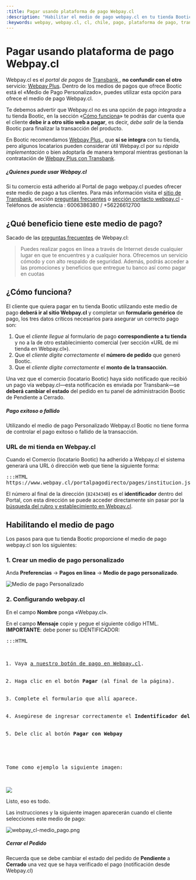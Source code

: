 ```yaml
---
:title: Pagar usando plataforma de pago Webpay.cl 
:description: "Habilitar el medio de pago webpay.cl en tu tienda Bootic"
:keywords: webpay, webpay.cl, cl, chile, pago, plataforma de pago, transbank 
---
```


# Pagar usando plataforma de pago Webpay.cl

Webpay.cl es el _portal de pagos_ de [ Transbank ][1], **no confundir con el otro** servicio: [Webpay
Plus][2]. Dentro de los medios de pagos que ofrece Bootic está el «Medio de Pago Personalizado», puedes
utilizar esta opción para ofrece el medio de pago Webpay.cl.

Te debemos advertir que Webpay.cl no es una opción de pago _integrada_ a tu tienda Bootic, en la sección
«[Cómo funciona][3]» te podrás dar cuenta que el cliente **debe ir a otro sitio web a pagar**, es decir, _debe salir_ de la tienda Bootic para finalizar la transacción del producto. 

En Bootic recomendamos [ Webpay Plus ][4], que **sí se integra** con tu tienda, pero algunos locatarios pueden considerar útil Webpay.cl por su _rápida implementación_ o bien adoptarla de manera temporal mientras gestionan la contratación de [Webpay Plus con Transbank][5].

<div class="note info">
    <h5>¿Quienes puede usar Webpay.cl</h5>
    <p>
    Si tu comercio está adherido al Portal de pago webpay.cl puedes ofrecer este medio de pago a tus clientes.
Para más información visita el <a href="https://www.transbank.cl/public/pagina_producto_webpay-cl.html">sitio
de Transbank</a>, sección <a href="https://www.webpay.cl/portalpagodirecto/pages/faq.jsf">preguntas
frecuentes</a> o <a href="https://www.webpay.cl/portalpagodirecto/pages/contacto.jsf">sección contacto webpay.cl</a> - Teléfonos de asistencia : 6006386380 / +56226612700
    </p>
</div>

## ¿Qué beneficio tiene este medio de pago?

Sacado de las [preguntas frecuentes][6] de Webpay.cl:

> Puedes realizar pagos en línea a través de Internet desde cualquier lugar en que
> te encuentres y a cualquier hora. Ofrecemos un servicio cómodo y con alto
> respaldo de seguridad. Además, podrás acceder a las promociones y beneficios que
> entregue tu banco así como pagar en cuotas

## ¿Cómo funciona?

El cliente que quiera pagar en tu tienda Bootic utilizando este medio de pago **deberá ir al sitio Webpay.cl**
y completar un **formulario genérico** de pago, los tres datos críticos necesarios para asegurar un correcto pago son: 

1. Que el _cliente llegue_ al formulario de pago **correspondiente a tu tienda** y no a la de otro establecimiento
   comercial (ver sección «URL de mi tienda en Webpay.cl»).
2. Que el _cliente digite correctamente_ el **número de pedido** que generó Bootic.
3. Que el _cliente digite correctamente_ el **monto de la transacción**.

Una vez que el comercio (locatario Bootic) haya sido notificado que recibió un pago vía webpay.cl—esta
notificación es enviada por Transbank—se **deberá cambiar el estado** del pedido en tu panel de administración
Bootic de Pendiente a Cerrado.

<div class="note warning">
    <h5>Pago exitoso o fallido</h5>
    <p>Utilizando el medio de pago Personalizado Webpay.cl Bootic no tiene forma de controlar el
pago exitoso o fallido de la transacción.
    </p>
</div>

### URL de mi tienda en Webpay.cl

Cuando el Comercio (locatario Bootic) ha adherido a Webpay.cl el sistema generará una URL ó dirección web que tiene la siguiente
forma:

<pre>:::HTML
https://www.webpay.cl/portalpagodirecto/pages/institucion.jsf?idEstablecimiento=82434340
</pre>

El número al final de la dirección (`82434340`) es el **identificador** dentro del Portal, con esta dirección se puede acceder
directamente sin pasar por la [búsqueda del rubro y establecimiento en Webpay.cl][7].

## Habilitando el medio de pago

Los pasos para que tu tienda Bootic proporcione el medio de pago webpay.cl son los
siguientes:

### 1. Crear un medio de pago personalizado

Anda **Preferencias** &rarr; **Pagos en línea** &rarr; **Medio de pago personalizado**. 

![Medio de pago Personalizado][8]

### 2. Configurando webpay.cl

En el campo **Nombre** ponga «Webpay.cl».

En el campo **Mensaje** copie y pegue el siguiente código HTML. **IMPORTANTE**: debe poner su IDENTIFICADOR:

<pre>:::HTML
<ol>
  <li>Vaya <a href="https://www.webpay.cl/portalpagodirecto/pages/institucion.jsf?idEstablecimiento=IDENTIFICADOR">a nuestro botón de pago en Webpay.cl</a>.</li>
  <li>Haga clic en el botón <strong>Pagar</strong> (al final de la página).</li>
  <li>Complete el formulario que allí aparece.</li>
  <li>Asegúrese de ingresar correctamente el <strong>Indentificador del pago</strong>(código del pedido) y el <strong>monto</strong>(debe incluir el valor del despacho).</li>
  <li>Dele clic al botón <strong>Pagar con Webpay</strong></li> 
</ol>

<p>Tome como ejemplo la siguiente imagen:</p>

<img src="http://permanent-assets.btcdn.co/webpay_cl-medio_pago_ejm.png" />
</pre>

Listo, eso es todo.

Las instrucciones y la siguiente imagen aparecerán cuando el cliente selecciones este medio de pago:

![ webpay_cl-medio_pago.png ][9]

<div class="note tip">
    <h5>Cerrar el Pedido</h5>
    <p>Recuerda que se debe cambiar el estado del pedido de <strong>Pendiente</strong> a <strong>Cerrado</strong> una vez que se haya verificado el pago (notificación desde Webpay.cl)</p>
</div>


[1]: https://www.transbank.cl/public/pagina_producto_03.html "Transbank: Webpay Plus"
[2]: /es/configuracion/medios-de-pago/webpay "Bootic: Medio de pago webpay plus"
[3]: #toc_2 "Ir a sección Como Funciona"
[4]: /es/configuracion/medios-de-pago/webpay "Bootic: Medio de pago webpay plus"
[5]: https://www.transbank.cl/public/pagina_producto_03.html "Transbank: Webpay Plus"
[6]: https://www.webpay.cl/portalpagodirecto/pages/faq.jsf
[7]: https://www.webpay.cl/portalpagodirecto/pages/index.jsf
[8]: /img/admin/webpay_cl_01.png
[9]: /img/admin/webpay_cl-medio_pago.png
